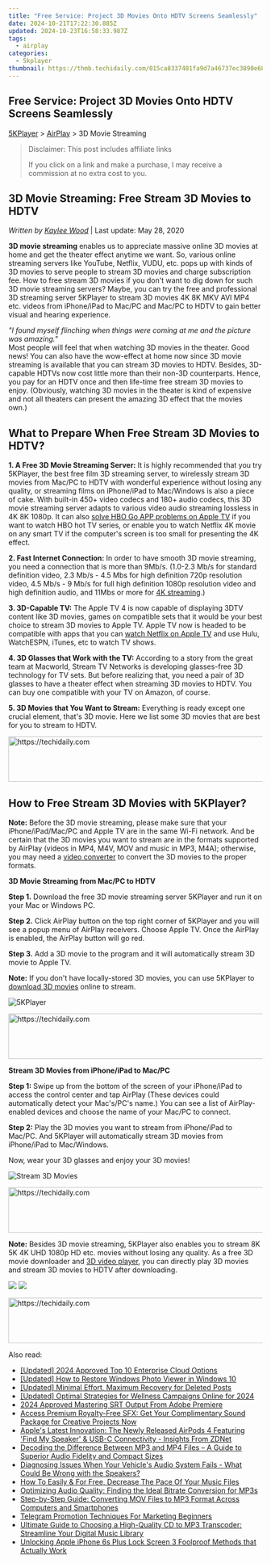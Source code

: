 ```yaml
---
title: "Free Service: Project 3D Movies Onto HDTV Screens Seamlessly"
date: 2024-10-21T17:22:30.885Z
updated: 2024-10-23T16:58:33.987Z
tags:
  - airplay
categories:
  - 5kplayer
thumbnail: https://thmb.techidaily.com/015ca8337481fa9d7a46737ec3890e681969035749527955b33fb723b973c5c1.jpg
---
```


## Free Service: Project 3D Movies Onto HDTV Screens Seamlessly

[5KPlayer](https://tools.techidaily.com/5kplayer/products/) \> [AirPlay](https://tools.techidaily.com/5kplayer/airplay/) \> 3D Movie Streaming

>  Disclaimer: This post includes affiliate links
>
>  If you click on a link and make a purchase, I may receive a commission at no extra cost to you.
>

## 3D Movie Streaming: Free Stream 3D Movies to HDTV

 _Written by [Kaylee Wood](https://www.quora.com/profile/Amanda-Hu-21)_ | Last update: May 28, 2020

**3D movie streaming** enables us to appreciate massive online 3D movies at home and get the theater effect anytime we want. So, various online streaming servers like YouTube, Netflix, VUDU, etc. pops up with kinds of 3D movies to serve people to stream 3D movies and charge subscription fee. How to free stream 3D movies if you don't want to dig down for such 3D movie streaming servers? Maybe, you can try the free and professional 3D streaming server 5KPlayer to stream 3D movies 4K 8K MKV AVI MP4 etc. videos from iPhone/iPad to Mac/PC and Mac/PC to HDTV to gain better visual and hearing experience.

_"I found myself flinching when things were coming at me and the picture was amazing."_  
 Most people will feel that when watching 3D movies in the theater. Good news! You can also have the wow-effect at home now since 3D movie streaming is available that you can stream 3D movies to HDTV. Besides, 3D-capable HDTVs now cost little more than their non-3D counterparts. Hence, you pay for an HDTV once and then life-time free stream 3D movies to enjoy. (Obviously, watching 3D movies in the theater is kind of expensive and not all theaters can present the amazing 3D effect that the movies own.) 

## **What to Prepare When Free Stream 3D Movies to HDTV?**

**1\. A Free 3D Movie Streaming Server:** It is highly recommended that you try 5KPlayer, the best free film 3D streaming server, to wirelessly stream 3D movies from Mac/PC to HDTV with wonderful experience without losing any quality, or streaming films on iPhone/iPad to Mac/Windows is also a piece of cake. With built-in 450+ video codecs and 180+ audio codecs, this 3D movie streaming server adapts to various video audio streaming lossless in 4K 8K 1080p. It can also [solve HBO Go APP problems on Apple TV](https://tools.techidaily.com/5kplayer/airplay/) if you want to watch HBO hot TV series, or enable you to watch Netflix 4K movie on any smart TV if the computer's screen is too small for presenting the 4K effect.

**2\. Fast Internet Connection:** In order to have smooth 3D movie streaming, you need a connection that is more than 9Mb/s. (1.0-2.3 Mb/s for standard definition video, 2.3 Mb/s - 4.5 Mbs for high definition 720p resolution video, 4.5 Mb/s - 9 Mb/s for full high definition 1080p resolution video and high definition audio, and 11Mbs or more for [4K streaming](https://tools.techidaily.com/5kplayer/airplay/).)

**3\. 3D-Capable TV:** The Apple TV 4 is now capable of displaying 3DTV content like 3D movies, games on compatible sets that it would be your best choice to stream 3D movies to Apple TV. Apple TV now is headed to be compatible with apps that you can [watch Netflix on Apple TV](https://tools.techidaily.com/5kplayer/airplay/) and use Hulu, WatchESPN, iTunes, etc to watch TV shows.

**4\. 3D Glasses that Work with the TV:** According to a story from the great team at Macworld, Stream TV Networks is developing glasses-free 3D technology for TV sets. But before realizing that, you need a pair of 3D glasses to have a theater effect when streaming 3D movies to HDTV. You can buy one compatible with your TV on Amazon, of course. 

**5\. 3D Movies that You Want to Stream:** Everything is ready except one crucial element, that's 3D movie. Here we list some 3D movies that are best for you to stream to HDTV.

<!-- affiliate ads begin -->
<a href="https://appsumo.8odi.net/c/5597632/2123727/7443" target="_top" id="2123727">
  <img src="//a.impactradius-go.com/display-ad/7443-2123727" border="0" alt="https://techidaily.com" width="728" height="90"/>
</a>
<img height="0" width="0" src="https://appsumo.8odi.net/i/5597632/2123727/7443" style="position:absolute;visibility:hidden;" border="0" />
<!-- affiliate ads end -->

## How to Free Stream 3D Movies with 5KPlayer?

**Note:** Before the 3D movie streaming, please make sure that your iPhone/iPad/Mac/PC and Apple TV are in the same Wi-Fi network. And be certain that the 3D movies you want to stream are in the formats supported by AirPlay (videos in MP4, M4V, MOV and music in MP3, M4A); otherwise, you may need a [video converter](https://tools.techidaily.com/5kplayer/products/) to convert the 3D movies to the proper formats.

**3D Movie Streaming from Mac/PC to HDTV**

**Step 1.** Download the free 3D movie streaming server 5KPlayer and run it on your Mac or Windows PC.

**Step 2.** Click AirPlay button on the top right corner of 5KPlayer and you will see a popup menu of AirPlay receivers. Choose Apple TV. Once the AirPlay is enabled, the AirPlay button will go red.

**Step 3.** Add a 3D movie to the program and it will automatically stream 3D movie to Apple TV.

**Note:** If you don't have locally-stored 3D movies, you can use 5KPlayer to [download 3D movies](https://tools.techidaily.com/5kplayer/youtube-download/) online to stream.

![5KPlayer](https://www.5kplayer.com/airplay/img/5kplayer.jpg) 

<!-- affiliate ads begin -->
<a href="https://appsumo.8odi.net/c/5597632/2144287/7443" target="_top" id="2144287">
  <img src="//a.impactradius-go.com/display-ad/7443-2144287" border="0" alt="https://techidaily.com" width="600" height="90"/>
</a>
<img height="0" width="0" src="https://appsumo.8odi.net/i/5597632/2144287/7443" style="position:absolute;visibility:hidden;" border="0" />
<!-- affiliate ads end -->

**Stream 3D Movies from iPhone/iPad to Mac/PC**

**Step 1:** Swipe up from the bottom of the screen of your iPhone/iPad to access the control center and tap AirPlay (These devices could automatically detect your Mac's/PC's name.) You can see a list of AirPlay-enabled devices and choose the name of your Mac/PC to connect.

**Step 2:** Play the 3D movies you want to stream from iPhone/iPad to Mac/PC. And 5KPlayer will automatically stream 3D movies from iPhone/iPad to Mac/Windows.

Now, wear your 3D glasses and enjoy your 3D movies!

![Stream 3D Movies](https://www.5kplayer.com/airplay/img/5k-free-media-server-zjy021001.jpg) 

<!-- affiliate ads begin -->
<a href="https://aligracehair.sjv.io/c/5597632/1886003/19272" target="_top" id="1886003">
  <img src="//a.impactradius-go.com/display-ad/19272-1886003" border="0" alt="https://techidaily.com" width="728" height="90"/>
</a>
<img height="0" width="0" src="https://aligracehair.sjv.io/i/5597632/1886003/19272" style="position:absolute;visibility:hidden;" border="0" />
<!-- affiliate ads end -->

**Note:** Besides 3D movie streaming, 5KPlayer also enables you to stream 8K 5K 4K UHD 1080p HD etc. movies without losing any quality. As a free 3D movie downloader and [3D video player](https://tools.techidaily.com/5kplayer/video-music-player/), you can directly play 3D movies and stream 3D movies to HDTV after downloading.

[![](https://www.5kplayer.com/airplay/../button/freedownwhitewin.png)](https://tools.techidaily.com/5kplayer/products/) [![](https://www.5kplayer.com/airplay/../button/freedownbackmac.png)](https://tools.techidaily.com/5kplayer/products/)

<!-- affiliate ads begin -->
<a href="https://25home.pxf.io/c/5597632/2148650/16836" target="_top" id="2148650">
  <img src="//a.impactradius-go.com/display-ad/16836-2148650" border="0" alt="https://techidaily.com" width="728" height="90"/>
</a>
<img height="0" width="0" src="https://25home.pxf.io/i/5597632/2148650/16836" style="position:absolute;visibility:hidden;" border="0" />
<!-- affiliate ads end -->

<ins class="adsbygoogle"
     style="display:block"
     data-ad-format="autorelaxed"
     data-ad-client="ca-pub-7571918770474297"
     data-ad-slot="1223367746"></ins>

<ins class="adsbygoogle"
     style="display:block"
     data-ad-client="ca-pub-7571918770474297"
     data-ad-slot="8358498916"
     data-ad-format="auto"
     data-full-width-responsive="true"></ins>

<span class="atpl-alsoreadstyle">Also read:</span>
<div><ul>
<li><a href="https://fox-direct.techidaily.com/updated-2024-approved-top-10-enterprise-cloud-options/"><u>[Updated] 2024 Approved Top 10 Enterprise Cloud Options</u></a></li>
<li><a href="https://some-techniques.techidaily.com/updated-how-to-restore-windows-photo-viewer-in-windows-10/"><u>[Updated] How to Restore Windows Photo Viewer in Windows 10</u></a></li>
<li><a href="https://article-knowledge.techidaily.com/updated-minimal-effort-maximum-recovery-for-deleted-posts/"><u>[Updated] Minimal Effort, Maximum Recovery for Deleted Posts</u></a></li>
<li><a href="https://article-knowledge.techidaily.com/updated-optimal-strategies-for-wellness-campaigns-online-for-2024/"><u>[Updated] Optimal Strategies for Wellness Campaigns Online for 2024</u></a></li>
<li><a href="https://extra-guidance.techidaily.com/2024-approved-mastering-srt-output-from-adobe-premiere/"><u>2024 Approved Mastering SRT Output From Adobe Premiere</u></a></li>
<li><a href="https://media-tips.techidaily.com/access-premium-royalty-free-sfx-get-your-complimentary-sound-package-for-creative-projects-now/"><u>Access Premium Royalty-Free SFX: Get Your Complimentary Sound Package for Creative Projects Now</u></a></li>
<li><a href="https://tech-recovery.techidaily.com/apples-latest-innovation-the-newly-released-airpods-4-featuring-find-my-speaker-and-usb-c-connectivity-insights-from-zdnet/"><u>Apple's Latest Innovation: The Newly Released AirPods 4 Featuring 'Find My Speaker' & USB-C Connectivity - Insights From ZDNet</u></a></li>
<li><a href="https://media-tips.techidaily.com/decoding-the-difference-between-mp3-and-mp4-files-a-guide-to-superior-audio-fidelity-and-compact-sizes/"><u>Decoding the Difference Between MP3 and MP4 Files – A Guide to Superior Audio Fidelity and Compact Sizes</u></a></li>
<li><a href="https://tech-recovery.techidaily.com/diagnosing-issues-when-your-vehicles-audio-system-fails-what-could-be-wrong-with-the-speakers/"><u>Diagnosing Issues When Your Vehicle's Audio System Fails - What Could Be Wrong with the Speakers?</u></a></li>
<li><a href="https://media-tips.techidaily.com/how-to-easily-and-for-free-decrease-the-pace-of-your-music-files/"><u>How To Easily & For Free, Decrease The Pace Of Your Music Files</u></a></li>
<li><a href="https://media-tips.techidaily.com/optimizing-audio-quality-finding-the-ideal-bitrate-conversion-for-mp3s/"><u>Optimizing Audio Quality: Finding the Ideal Bitrate Conversion for MP3s</u></a></li>
<li><a href="https://media-tips.techidaily.com/step-by-step-guide-converting-mov-files-to-mp3-format-across-computers-and-smartphones/"><u>Step-by-Step Guide: Converting MOV Files to MP3 Format Across Computers and Smartphones</u></a></li>
<li><a href="https://extra-resources.techidaily.com/telegram-promotion-techniques-for-marketing-beginners/"><u>Telegram Promotion Techniques For Marketing Beginners</u></a></li>
<li><a href="https://media-tips.techidaily.com/ultimate-guide-to-choosing-a-high-quality-cd-to-mp3-transcoder-streamline-your-digital-music-library/"><u>Ultimate Guide to Choosing a High-Quality CD to MP3 Transcoder: Streamline Your Digital Music Library</u></a></li>
<li><a href="https://ios-unlock.techidaily.com/unlocking-apple-iphone-6s-plus-lock-screen-3-foolproof-methods-that-actually-work-by-drfone-ios/"><u>Unlocking Apple iPhone 6s Plus Lock Screen 3 Foolproof Methods that Actually Work</u></a></li>
</ul></div>

